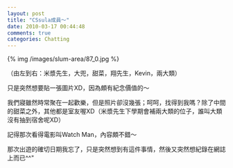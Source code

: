 ```yaml
---
layout: post
title: "CSsula成員～"
date: 2010-03-17 00:44:48
comments: true
categories: Chatting
---
```

<p>{% img /images/slum-area/87_0.jpg %}</p><p>（由左到右：米漿先生，大兜，甜菜，翔先生，Kevin，兩大類）</p><p>只是突然想要貼一張圖片XD，因為頗有紀念價值的～</p><p>我們寢雖然時常聚在一起歡樂，但是照片卻沒幾張；呵呵，找得到我嗎？除了中間的甜菜之外，其他都是室友喔XD（米漿先生下學期會補兩大類的位子，誰叫大類沒有抽到宿舍呢XD）</p><p>記得那次看得電影叫Watch Man，內容頗不錯～</p><p>那次出遊的確切日期我忘了，只是突然想到有這件事情，然後又突然想紀錄在網誌上而已^^"</p>
